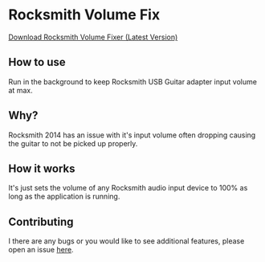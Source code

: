 # Rocksmith Volume Fix

[Download Rocksmith Volume Fixer (Latest Version)](https://github.com/NotCoffee418/rocksmithvolumefix/releases/latest/download/rocksmithvolumefixer.exe)

## How to use
Run in the background to keep Rocksmith USB Guitar adapter input volume at max.

## Why?
Rocksmith 2014 has an issue with it's input volume often dropping causing the guitar to not be picked up properly.  

## How it works
It's just sets the volume of any Rocksmith audio input device to 100% as long as the application is running.

## Contributing
I there are any bugs or you would like to see additional features, please open an issue [here](https://github.com/NotCoffee418/rocksmithvolumefix/issues).

